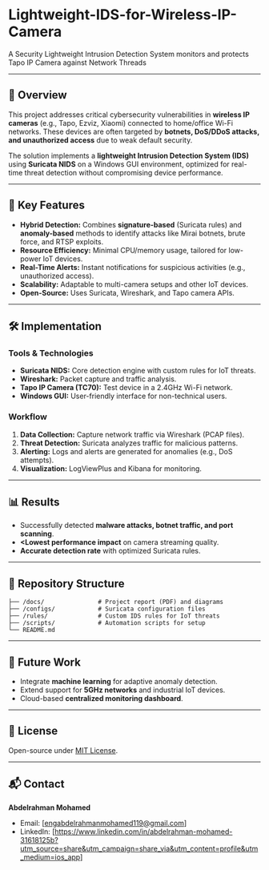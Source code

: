 # Lightweight-IDS-for-Wireless-IP-Camera

A Security Lightweight Intrusion Detection System monitors and protects Tapo IP Camera against Network Threads 

______________________________________________________________________________________________________________

## 📌 Overview  
This project addresses critical cybersecurity vulnerabilities in **wireless IP cameras** (e.g., Tapo, Ezviz, Xiaomi) connected to home/office Wi-Fi networks. These devices are often targeted by **botnets, DoS/DDoS attacks, and unauthorized access** due to weak default security.  

The solution implements a **lightweight Intrusion Detection System (IDS)** using **Suricata NIDS** on a Windows GUI environment, optimized for real-time threat detection without compromising device performance.  

---

## 🎯 Key Features  
- **Hybrid Detection:** Combines **signature-based** (Suricata rules) and **anomaly-based** methods to identify attacks like Mirai botnets, brute force, and RTSP exploits.  
- **Resource Efficiency:** Minimal CPU/memory usage, tailored for low-power IoT devices.  
- **Real-Time Alerts:** Instant notifications for suspicious activities (e.g., unauthorized access).  
- **Scalability:** Adaptable to multi-camera setups and other IoT devices.  
- **Open-Source:** Uses Suricata, Wireshark, and Tapo camera APIs.  

---

## 🛠️ Implementation  
### Tools & Technologies  
- **Suricata NIDS:** Core detection engine with custom rules for IoT threats.  
- **Wireshark:** Packet capture and traffic analysis.  
- **Tapo IP Camera (TC70):** Test device in a 2.4GHz Wi-Fi network.  
- **Windows GUI:** User-friendly interface for non-technical users.  

### Workflow  
1. **Data Collection:** Capture network traffic via Wireshark (PCAP files).  
2. **Threat Detection:** Suricata analyzes traffic for malicious patterns.  
3. **Alerting:** Logs and alerts are generated for anomalies (e.g., DoS attempts).  
4. **Visualization:** LogViewPlus and Kibana for monitoring.  

---

## 📊 Results  
- Successfully detected **malware attacks, botnet traffic, and port scanning**.  
- **<Lowest performance impact** on camera streaming quality.  
- **Accurate detection rate** with optimized Suricata rules.  

---

## 📂 Repository Structure  
```
├── /docs/               # Project report (PDF) and diagrams  
├── /configs/            # Suricata configuration files  
├── /rules/              # Custom IDS rules for IoT threats  
├── /scripts/            # Automation scripts for setup  
└── README.md  
```

---

## 🚀 Future Work  
- Integrate **machine learning** for adaptive anomaly detection.  
- Extend support for **5GHz networks** and industrial IoT devices.  
- Cloud-based **centralized monitoring dashboard**.  

---

## 📜 License  
Open-source under [MIT License](LICENSE).  

---

## 📬 Contact  
**Abdelrahman Mohamed**  
- Email: [engabdelrahmanmohamed119@gmail.com]  
- LinkedIn: [https://www.linkedin.com/in/abdelrahman-mohamed-31618125b?utm_source=share&utm_campaign=share_via&utm_content=profile&utm_medium=ios_app]  
